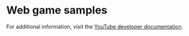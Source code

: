# Web game samples

For additional information, visit the [YouTube developer documentation](https://developers.google.com/youtube/gaming/playables).

